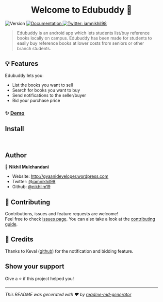 <h1 align="center">Welcome to Edubuddy 👋</h1>
<p>
  <img alt="Version" src="https://img.shields.io/badge/version-0.1.0-blue.svg?cacheSeconds=2592000" />
  <a href="https://github.com/nikhilm19/EduBuddyyy/blob/migrated/README.md" target="_blank">
    <img alt="Documentation" src="https://img.shields.io/badge/documentation-yes-brightgreen.svg" />
  </a>
  <a href="https://twitter.com/iamnikhil98" target="_blank">
    <img alt="Twitter: iamnikhil98" src="https://img.shields.io/twitter/follow/iamnikhil98.svg?style=social" />
  </a>
</p>

> Edubuddy is an android app which lets students list/buy reference books locally on campus. Edubuddy has been made for students to easily buy reference books at lower costs from seniors or other branch students.

## 💡 Features

Edubuddy lets you:
- List the books you want to sell
- Search for books you want to buy
- Send notifications to the seller/buyer
- Bid your purchase price

### ✨ [Demo](https://drive.google.com/open?id=1RqKwJ-rMVO0js5TlFMXjxjkNmJweYoi4)


## Install

```sh
 
```

## Author

👤 **Nikhil Mulchandani**

* Website: http://gyaanideveloper.wordpress.com
* Twitter: [@iamnikhil98](https://twitter.com/iamnikhil98)
* Github: [@nikhilm19](https://github.com/nikhilm19)

## 🤝 Contributing

Contributions, issues and feature requests are welcome!<br />Feel free to check [issues page](https://github.com/nikhilm19/EduBuddyyy/issues). You can also take a look at the [contributing guide](https://github.com/nikhilm19/EduBuddyyy/tree/migrated#contributing).

## 💁 Credits
Thanks to Keval ([github](https://github.com/kk-007)) for the notification and bidding feature.

## Show your support

Give a ⭐️ if this project helped you!

***
_This README was generated with ❤️ by [readme-md-generator](https://github.com/kefranabg/readme-md-generator)_